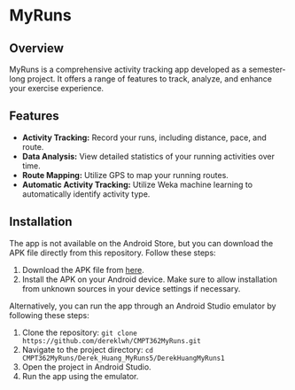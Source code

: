 # MyRuns

## Overview
MyRuns is a comprehensive activity tracking app developed as a semester-long project. It offers a range of features to track, analyze, and enhance your exercise experience.

## Features
- **Activity Tracking:** Record your runs, including distance, pace, and route.
- **Data Analysis:** View detailed statistics of your running activities over time.
- **Route Mapping:** Utilize GPS to map your running routes.
- **Automatic Activity Tracking:** Utilize Weka machine learning to automatically identify activity type.

## Installation
The app is not available on the Android Store, but you can download the APK file directly from this repository. Follow these steps:

1. Download the APK file from [here](https://github.com/dereklwh/CMPT362MyRuns/blob/main/Derek_Huang_MyRuns5/DerekHuangMyRuns5.apk).
2. Install the APK on your Android device. Make sure to allow installation from unknown sources in your device settings if necessary.

Alternatively, you can run the app through an Android Studio emulator by following these steps:
1. Clone the repository: `git clone https://github.com/dereklwh/CMPT362MyRuns.git`
2. Navigate to the project directory: `cd CMPT362MyRuns/Derek_Huang_MyRuns5/DerekHuangMyRuns1`
3. Open the project in Android Studio.
4. Run the app using the emulator.
